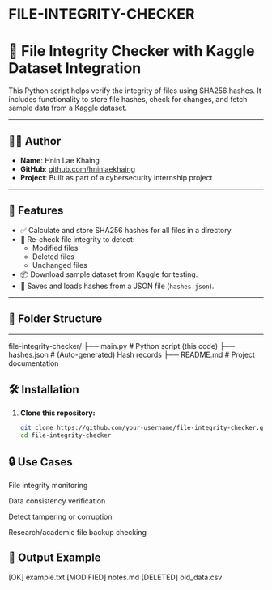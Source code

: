 # FILE-INTEGRITY-CHECKER

# 🔐 File Integrity Checker with Kaggle Dataset Integration

This Python script helps verify the integrity of files using SHA256 hashes. It includes functionality to store file hashes, check for changes, and fetch sample data from a Kaggle dataset.

---

## 👨‍💻 Author

- **Name**: Hnin Lae Khaing  
- **GitHub**: [github.com/hninlaekhaing](https://github.com/hninlaekhaing)  
- **Project**: Built as part of a cybersecurity internship project

---

## 🚀 Features

- ✅ Calculate and store SHA256 hashes for all files in a directory.
- 🔁 Re-check file integrity to detect:
  - Modified files
  - Deleted files
  - Unchanged files
- 📦 Download sample dataset from Kaggle for testing.
- 📝 Saves and loads hashes from a JSON file (`hashes.json`).

---

## 📂 Folder Structure

---
file-integrity-checker/
├── main.py # Python script (this code)
├── hashes.json # (Auto-generated) Hash records
├── README.md # Project documentation

## 🛠️ Installation

1. **Clone this repository:**
   ```bash
   git clone https://github.com/your-username/file-integrity-checker.git
   cd file-integrity-checker


## 🔒 Use Cases

File integrity monitoring

Data consistency verification

Detect tampering or corruption

Research/academic file backup checking


## 🧾 Output Example

[OK]       example.txt
[MODIFIED] notes.md
[DELETED]  old_data.csv


